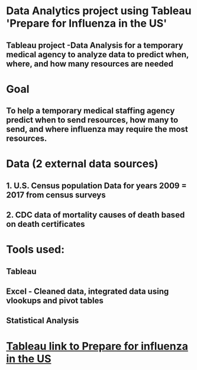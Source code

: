 # Data Analytics project using Tableau 'Prepare for Influenza in the US'
##   Tableau project -Data Analysis for a temporary medical agency to analyze data to predict when, where, and how many resources are needed
# Goal
## To help a temporary medical staffing agency predict when to send resources, how many to send, and where influenza may require the most resources.
# Data (2 external data sources)
## 1. U.S. Census population Data for years 2009 = 2017 from census surveys
## 2. CDC data of mortality causes of death based on death certificates
# Tools used:
## Tableau
## Excel - Cleaned data, integrated data using vlookups and pivot tables
## Statistical Analysis
# [Tableau link to Prepare for influenza in the US](https://public.tableau.com/app/profile/margo.shogren/viz/MMS-PrepareforInfluenzaseason/fludeathsstory)
